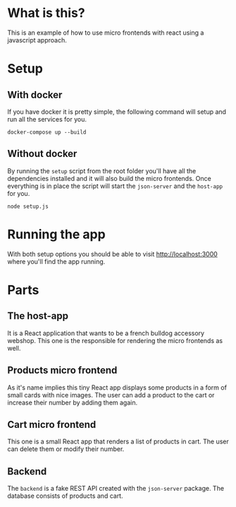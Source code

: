# What is this?

This is an example of how to use micro frontends with react using a javascript approach.

# Setup

## With docker

If you have docker it is pretty simple, the following command will setup and run all the services for you.

`docker-compose up --build`

## Without docker

By running the `setup` script from the root folder you'll have all the dependencies installed and it will also build the micro frontends. Once everything is in place the script will start the `json-server` and the `host-app` for you.

`node setup.js`

# Running the app

With both setup options you should be able to visit [http://localhost:3000](http://localhost:3000) where you'll find the app running.

# Parts

## The host-app

It is a React application that wants to be a french bulldog accessory webshop. This one is the responsible for rendering the micro frontends as well.

## Products micro frontend

As it's name implies this tiny React app displays some products in a form of small cards with nice images. The user can add a product to the cart or increase their number by adding them again.

## Cart micro frontend

This one is a small React app that renders a list of products in cart. The user can delete them or modify their number.

## Backend

The `backend` is a fake REST API created with the `json-server` package. The database consists of products and cart.